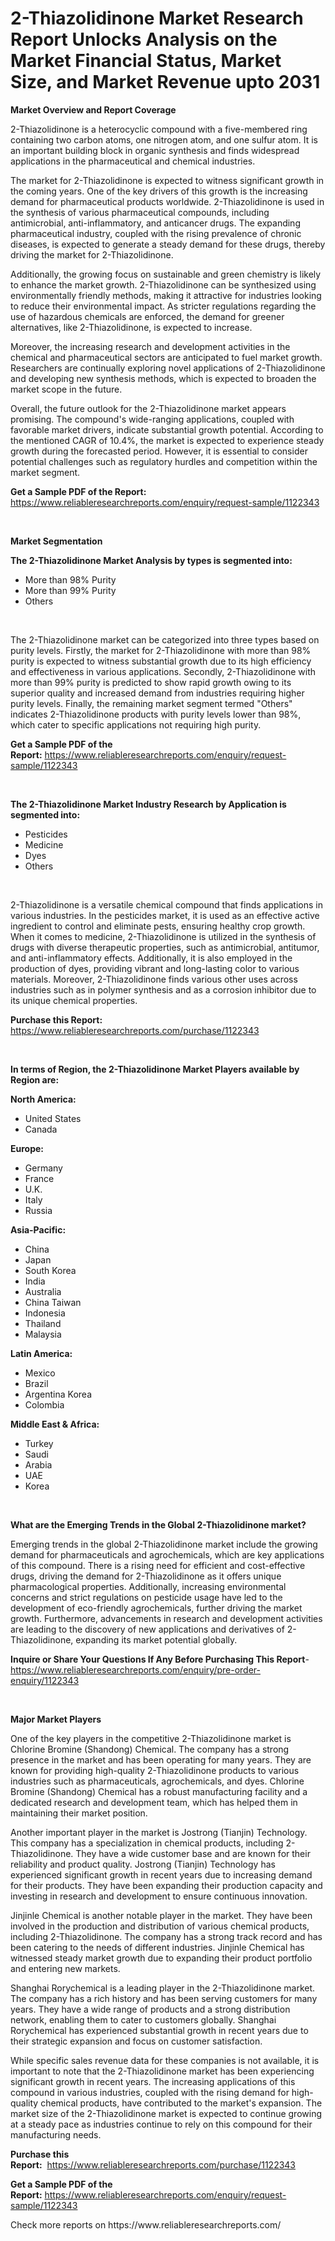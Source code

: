 <p><h1>2-Thiazolidinone Market Research Report Unlocks Analysis on the Market Financial Status, Market Size, and Market Revenue upto 2031</h1></p><p><strong>Market Overview and Report Coverage</strong></p>
<p><p>2-Thiazolidinone is a heterocyclic compound with a five-membered ring containing two carbon atoms, one nitrogen atom, and one sulfur atom. It is an important building block in organic synthesis and finds widespread applications in the pharmaceutical and chemical industries.</p><p>The market for 2-Thiazolidinone is expected to witness significant growth in the coming years. One of the key drivers of this growth is the increasing demand for pharmaceutical products worldwide. 2-Thiazolidinone is used in the synthesis of various pharmaceutical compounds, including antimicrobial, anti-inflammatory, and anticancer drugs. The expanding pharmaceutical industry, coupled with the rising prevalence of chronic diseases, is expected to generate a steady demand for these drugs, thereby driving the market for 2-Thiazolidinone.</p><p>Additionally, the growing focus on sustainable and green chemistry is likely to enhance the market growth. 2-Thiazolidinone can be synthesized using environmentally friendly methods, making it attractive for industries looking to reduce their environmental impact. As stricter regulations regarding the use of hazardous chemicals are enforced, the demand for greener alternatives, like 2-Thiazolidinone, is expected to increase.</p><p>Moreover, the increasing research and development activities in the chemical and pharmaceutical sectors are anticipated to fuel market growth. Researchers are continually exploring novel applications of 2-Thiazolidinone and developing new synthesis methods, which is expected to broaden the market scope in the future.</p><p>Overall, the future outlook for the 2-Thiazolidinone market appears promising. The compound's wide-ranging applications, coupled with favorable market drivers, indicate substantial growth potential. According to the mentioned CAGR of 10.4%, the market is expected to experience steady growth during the forecasted period. However, it is essential to consider potential challenges such as regulatory hurdles and competition within the market segment.</p></p>
<p><strong>Get a Sample PDF of the Report:</strong> <a href="https://www.reliableresearchreports.com/enquiry/request-sample/1122343">https://www.reliableresearchreports.com/enquiry/request-sample/1122343</a></p>
<p>&nbsp;</p>
<p><strong>Market Segmentation</strong></p>
<p><strong>The 2-Thiazolidinone Market Analysis by types is segmented into:</strong></p>
<p><ul><li>More than 98% Purity</li><li>More than 99% Purity</li><li>Others</li></ul></p>
<p>&nbsp;</p>
<p><p>The 2-Thiazolidinone market can be categorized into three types based on purity levels. Firstly, the market for 2-Thiazolidinone with more than 98% purity is expected to witness substantial growth due to its high efficiency and effectiveness in various applications. Secondly, 2-Thiazolidinone with more than 99% purity is predicted to show rapid growth owing to its superior quality and increased demand from industries requiring higher purity levels. Finally, the remaining market segment termed "Others" indicates 2-Thiazolidinone products with purity levels lower than 98%, which cater to specific applications not requiring high purity.</p></p>
<p><strong>Get a Sample PDF of the Report:</strong>&nbsp;<a href="https://www.reliableresearchreports.com/enquiry/request-sample/1122343">https://www.reliableresearchreports.com/enquiry/request-sample/1122343</a></p>
<p>&nbsp;</p>
<p><strong>The 2-Thiazolidinone Market Industry Research by Application is segmented into:</strong></p>
<p><ul><li>Pesticides</li><li>Medicine</li><li>Dyes</li><li>Others</li></ul></p>
<p>&nbsp;</p>
<p><p>2-Thiazolidinone is a versatile chemical compound that finds applications in various industries. In the pesticides market, it is used as an effective active ingredient to control and eliminate pests, ensuring healthy crop growth. When it comes to medicine, 2-Thiazolidinone is utilized in the synthesis of drugs with diverse therapeutic properties, such as antimicrobial, antitumor, and anti-inflammatory effects. Additionally, it is also employed in the production of dyes, providing vibrant and long-lasting color to various materials. Moreover, 2-Thiazolidinone finds various other uses across industries such as in polymer synthesis and as a corrosion inhibitor due to its unique chemical properties.</p></p>
<p><strong>Purchase this Report:</strong>&nbsp; <a href="https://www.reliableresearchreports.com/purchase/1122343">https://www.reliableresearchreports.com/purchase/1122343</a></p>
<p>&nbsp;</p>
<p><strong>In terms of Region, the 2-Thiazolidinone Market Players available by Region are:</strong></p>
<p>
    <p> <strong> North America: </strong>
        <ul>
            <li>United States</li>
            <li>Canada</li>
        </ul>
        </p> 
    <p> <strong> Europe: </strong>
        <ul>
            <li>Germany</li>
            <li>France</li>
            <li>U.K.</li>
            <li>Italy</li>
            <li>Russia</li>
        </ul>
        </p> 
    <p> <strong> Asia-Pacific: </strong>
        <ul>
            <li>China</li>
            <li>Japan</li>
            <li>South Korea</li>
            <li>India</li>
            <li>Australia</li>
            <li>China Taiwan</li>
            <li>Indonesia</li>
            <li>Thailand</li>
            <li>Malaysia</li>
        </ul>
        </p> 
    <p> <strong> Latin America: </strong>
        <ul>
            <li>Mexico</li>
            <li>Brazil</li>
            <li>Argentina Korea</li>
            <li>Colombia</li>
        </ul>
        </p> 
    <p> <strong> Middle East & Africa: </strong>
        <ul>
            <li>Turkey</li>
            <li>Saudi</li>
            <li>Arabia</li>
            <li>UAE</li>
            <li>Korea</li>
        </ul>
    </p>
    </p>
<p>&nbsp;</p>
<p><strong>What are the Emerging Trends in the Global 2-Thiazolidinone market?</strong></p>
<p><p>Emerging trends in the global 2-Thiazolidinone market include the growing demand for pharmaceuticals and agrochemicals, which are key applications of this compound. There is a rising need for efficient and cost-effective drugs, driving the demand for 2-Thiazolidinone as it offers unique pharmacological properties. Additionally, increasing environmental concerns and strict regulations on pesticide usage have led to the development of eco-friendly agrochemicals, further driving the market growth. Furthermore, advancements in research and development activities are leading to the discovery of new applications and derivatives of 2-Thiazolidinone, expanding its market potential globally.</p></p>
<p><strong>Inquire or Share Your Questions If Any Before Purchasing This Report</strong>- <a href="https://www.reliableresearchreports.com/enquiry/pre-order-enquiry/1122343">https://www.reliableresearchreports.com/enquiry/pre-order-enquiry/1122343</a></p>
<p>&nbsp;</p>
<p><strong>Major Market Players</strong></p>
<p><p>One of the key players in the competitive 2-Thiazolidinone market is Chlorine Bromine (Shandong) Chemical. The company has a strong presence in the market and has been operating for many years. They are known for providing high-quality 2-Thiazolidinone products to various industries such as pharmaceuticals, agrochemicals, and dyes. Chlorine Bromine (Shandong) Chemical has a robust manufacturing facility and a dedicated research and development team, which has helped them in maintaining their market position.</p><p>Another important player in the market is Jostrong (Tianjin) Technology. This company has a specialization in chemical products, including 2-Thiazolidinone. They have a wide customer base and are known for their reliability and product quality. Jostrong (Tianjin) Technology has experienced significant growth in recent years due to increasing demand for their products. They have been expanding their production capacity and investing in research and development to ensure continuous innovation.</p><p>Jinjinle Chemical is another notable player in the market. They have been involved in the production and distribution of various chemical products, including 2-Thiazolidinone. The company has a strong track record and has been catering to the needs of different industries. Jinjinle Chemical has witnessed steady market growth due to expanding their product portfolio and entering new markets.</p><p>Shanghai Rorychemical is a leading player in the 2-Thiazolidinone market. The company has a rich history and has been serving customers for many years. They have a wide range of products and a strong distribution network, enabling them to cater to customers globally. Shanghai Rorychemical has experienced substantial growth in recent years due to their strategic expansion and focus on customer satisfaction.</p><p>While specific sales revenue data for these companies is not available, it is important to note that the 2-Thiazolidinone market has been experiencing significant growth in recent years. The increasing applications of this compound in various industries, coupled with the rising demand for high-quality chemical products, have contributed to the market's expansion. The market size of the 2-Thiazolidinone market is expected to continue growing at a steady pace as industries continue to rely on this compound for their manufacturing needs.</p></p>
<p><strong>Purchase this Report:</strong>&nbsp;&nbsp;<a href="https://www.reliableresearchreports.com/purchase/1122343">https://www.reliableresearchreports.com/purchase/1122343</a></p>
<p></p>
<p><strong>Get a Sample PDF of the Report:</strong>&nbsp;<a href="https://www.reliableresearchreports.com/enquiry/request-sample/1122343">https://www.reliableresearchreports.com/enquiry/request-sample/1122343</a></p>
<p>Check more reports on https://www.reliableresearchreports.com/</p>